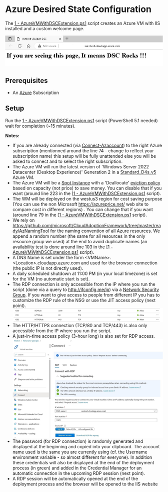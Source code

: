 # Azure Desired State Configuration

The [1 - AzureVMWithDSCExtension.ps1](./1%20-%20AzureVMWithDSCExtension.ps1) script creates an Azure VM with IIS installed and a custom welcome page.

![result](docs/dscvmextiis.jpg)

## Prerequisites

* An [Azure](https://portal.azure.com) Subscription

## Setup

Run the [1 - AzureVMWithDSCExtension.ps1](./1%20-%20AzureVMWithDSCExtension.ps1) script (PowerShell 5.1 needed) wait for completion (~15 minutes).

**Notes:**

* If you are already connected (via [Connect-Azaccount](https://learn.microsoft.com/en-us/powershell/module/az.accounts/connect-azaccount)) to the right Azure subscription (mentionned around the line 74 - change to reflect your subscription name) this setup will be fully unattended else you will be asked to connect and to select the right subscription.
* The Azure VM will run the latest version of 'Windows Server 2022 Datacenter (Desktop Experience)' Generation 2 in a [Standard_D4s_v5](https://learn.microsoft.com/en-us/azure/virtual-machines/dv5-dsv5-series) Azure VM.
* The Azure VM will be a [Spot Instance](https://learn.microsoft.com/en-us/azure/virtual-machines/spot-vms) with a 'Deallocate' [eviction policy](https://learn.microsoft.com/en-us/azure/architecture/guide/spot/spot-eviction#eviction-policy) based on capacity (not price) to save money. You can disable that if you want (around line 223 in the [[1 - AzureVMWithDSCExtension.ps1](./1%20-%20AzureVMWithDSCExtension.ps1) script).
* The WM will be deployed on the westus3 region for cost saving purpose (You can use the non Microsoft <https://azureprice.net/> web site to compare cost in different regions) . You can change  that if you want (around line 79 in the [[1 - AzureVMWithDSCExtension.ps1](./1%20-%20AzureVMWithDSCExtension.ps1) script).
* We rely on <https://github.com/microsoft/CloudAdoptionFramework/tree/master/ready/AzNamingTool> for the naming convention of all Azure resources. We append a random number (the same for all resources in the only resource group we used) at the end to avoid duplicate names (an availability test is done around line 103 in the [[1 - AzureVMWithDSCExtension.ps1](./1%20-%20AzureVMWithDSCExtension.ps1) script).
* A DNS Name is set under the form \<VMName\>.\<Location\>.cloudapp.azure.com and used for the browser connection (the public IP is not directly used).
* A daily scheduled shutdown at 11:00 PM (in your local timezone) is set for the VM (no automatic start is set).
* The RDP connection is only accessible from the IP where you run the script (done via a query to <http://ifconfig.me/ip>) via a [Network Security Group](https://learn.microsoft.com/en-us/azure/virtual-network/network-security-group-how-it-works). If you want to give access to people from different IP you has to customize the RDP rule of the NSG or use the JIT access policy (next point).
![Network Security Group](docs/nsg.jpg)
* The HTTP/HTTPS connection (TCP/80 and TCP/443) is also only accessible from the IP where you run the script.
* A just-in-time access policy (3-hour long) is also set for RDP access.
![Just In time](docs/jit.jpg)
* The password (for RDP connection) is randomly generated and displayed at the beginning and copied into your clipboard. The account name used is the same you are currently using (cf. the Username environment variable - so almost different for everyone). In addition these credentials will also be displayed at the end of the deployment process (in green) and added in the Credential Manager for an automatic connection in the upcoming RDP session (next point).
* A RDP session will be automatically opened at the end of the deployment process and the browser will be opened to the IIS website
